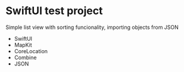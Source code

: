 # SwiftUI test project

Simple list view with sorting funcionality, importing objects from JSON

- SwiftUI
- MapKit
- CoreLocation
- Combine
- JSON
